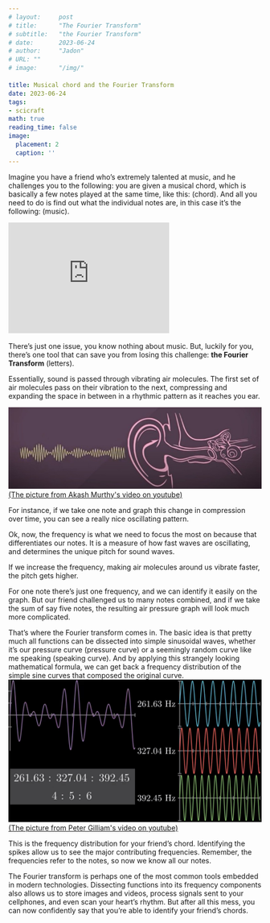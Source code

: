 ```yaml
---
# layout:     post 
# title:      "The Fourier Transform"
# subtitle:   "the Fourier Transform"
# date:       2023-06-24
# author:     "Jadon"
# URL: ""
# image:      "/img/"

title: Musical chord and the Fourier Transform
date: 2023-06-24
tags:
- scicraft
math: true
reading_time: false
image:
  placement: 2
  caption: ''
---
```


Imagine you have a friend who’s extremely talented at music, and he challenges you to the following: you are given a musical chord, which is basically a few notes played at the same time, like this: (chord). 
And all you need to do is find out what the individual notes are, in this case it’s the following: (music). 

<!--more-->
<iframe width=320 height=220 src="https://www.youtube.com/embed/tVhKlk4RXkk" frameborder="0" allowfullscreen></iframe>

There’s just one issue, you know nothing about music. But, luckily for you, there’s one tool that can save you from losing this challenge: **the Fourier Transform** (letters). 

Essentially, sound is passed through vibrating air molecules. The first set of air molecules pass on their vibration to the next, compressing and expanding the space in between in a rhythmic pattern as it reaches you ear.

![pressure](pressure.jpg)
[(The picture from Akash Murthy's video on youtube)](https://www.youtube.com/watch?v=ByPg9CE2R1E)

For instance, if we take one note and graph this change in compression over time, you can see a really nice oscillating pattern. 

Ok, now, the frequency is what we need to focus the most on because that differentiates our notes. It is a measure of how fast waves are oscillating, and determines the unique pitch for sound waves. 

If we increase the frequency, making air molecules around us vibrate faster, the pitch gets higher. 

For one note there’s just one frequency, and we can identify it easily on the graph. But our friend challenged us to many notes combined, and if we take the sum of say five notes, the resulting air pressure graph will look much more complicated.

That’s where the Fourier transform comes in. The basic idea is that pretty much all functions can be dissected into simple sinusoidal waves, whether it’s our pressure curve (pressure curve) or a seemingly random curve like me speaking (speaking curve). And by applying this strangely looking mathematical formula, we can get back a frequency distribution of the simple sine curves that composed the original curve. 
![Fourier transform](Fourier.jpg)
[(The picture from Peter Gilliam's video on youtube)](https://www.youtube.com/watch?v=Eayo7pZ2g7A)

This is the frequency distribution for your friend’s chord. Identifying the spikes allow us to see the major contributing frequencies. Remember, the frequencies refer to the notes, so now we know all our notes. 

The Fourier transform is perhaps one of the most common tools embedded in modern technologies. Dissecting functions into its frequency components also allows us to store images and videos, process signals sent to your cellphones, and even scan your heart’s rhythm. But after all this mess, you can now confidently say that you’re able to identify your friend’s chords. 

